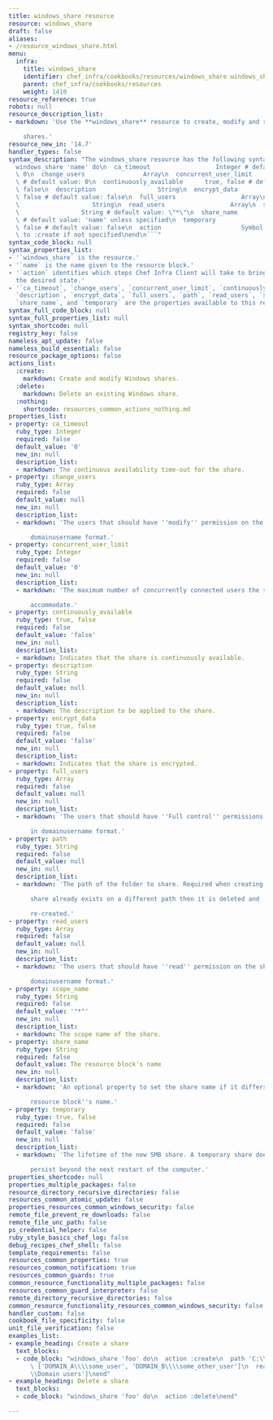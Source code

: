 ```yaml
---
title: windows_share resource
resource: windows_share
draft: false
aliases:
- /resource_windows_share.html
menu:
  infra:
    title: windows_share
    identifier: chef_infra/cookbooks/resources/windows_share windows_share
    parent: chef_infra/cookbooks/resources
    weight: 1410
resource_reference: true
robots: null
resource_description_list:
- markdown: 'Use the **windows_share** resource to create, modify and remove Windows

    shares.'
resource_new_in: '14.7'
handler_types: false
syntax_description: "The windows_share resource has the following syntax:\n\n``` ruby\n\
  windows_share 'name' do\n  ca_timeout                  Integer # default value:\
  \ 0\n  change_users                Array\n  concurrent_user_limit       Integer\
  \ # default value: 0\n  continuously_available      true, false # default value:\
  \ false\n  description                 String\n  encrypt_data                true,\
  \ false # default value: false\n  full_users                  Array\n  path    \
  \                    String\n  read_users                  Array\n  scope_name \
  \                 String # default value: \"*\"\n  share_name                  String\
  \ # default value: 'name' unless specified\n  temporary                   true,\
  \ false # default value: false\n  action                      Symbol # defaults\
  \ to :create if not specified\nend\n```"
syntax_code_block: null
syntax_properties_list:
- '`windows_share` is the resource.'
- '`name` is the name given to the resource block.'
- '`action` identifies which steps Chef Infra Client will take to bring the node into
  the desired state.'
- '`ca_timeout`, `change_users`, `concurrent_user_limit`, `continuously_available`,
  `description`, `encrypt_data`, `full_users`, `path`, `read_users`, `scope_name`,
  `share_name`, and `temporary` are the properties available to this resource.'
syntax_full_code_block: null
syntax_full_properties_list: null
syntax_shortcode: null
registry_key: false
nameless_apt_update: false
nameless_build_essential: false
resource_package_options: false
actions_list:
  :create:
    markdown: Create and modify Windows shares.
  :delete:
    markdown: Delete an existing Windows share.
  :nothing:
    shortcode: resources_common_actions_nothing.md
properties_list:
- property: ca_timeout
  ruby_type: Integer
  required: false
  default_value: '0'
  new_in: null
  description_list:
  - markdown: The continuous availability time-out for the share.
- property: change_users
  ruby_type: Array
  required: false
  default_value: null
  new_in: null
  description_list:
  - markdown: 'The users that should have ''modify'' permission on the share in

      domainusername format.'
- property: concurrent_user_limit
  ruby_type: Integer
  required: false
  default_value: '0'
  new_in: null
  description_list:
  - markdown: 'The maximum number of concurrently connected users the share can

      accommodate.'
- property: continuously_available
  ruby_type: true, false
  required: false
  default_value: 'false'
  new_in: null
  description_list:
  - markdown: Indicates that the share is continuously available.
- property: description
  ruby_type: String
  required: false
  default_value: null
  new_in: null
  description_list:
  - markdown: The description to be applied to the share.
- property: encrypt_data
  ruby_type: true, false
  required: false
  default_value: 'false'
  new_in: null
  description_list:
  - markdown: Indicates that the share is encrypted.
- property: full_users
  ruby_type: Array
  required: false
  default_value: null
  new_in: null
  description_list:
  - markdown: 'The users that should have ''Full control'' permissions on the share

      in domainusername format.'
- property: path
  ruby_type: String
  required: false
  default_value: null
  new_in: null
  description_list:
  - markdown: 'The path of the folder to share. Required when creating. If the

      share already exists on a different path then it is deleted and

      re-created.'
- property: read_users
  ruby_type: Array
  required: false
  default_value: null
  new_in: null
  description_list:
  - markdown: 'The users that should have ''read'' permission on the share in

      domainusername format.'
- property: scope_name
  ruby_type: String
  required: false
  default_value: '"*"'
  new_in: null
  description_list:
  - markdown: The scope name of the share.
- property: share_name
  ruby_type: String
  required: false
  default_value: The resource block's name
  new_in: null
  description_list:
  - markdown: 'An optional property to set the share name if it differs from the

      resource block''s name.'
- property: temporary
  ruby_type: true, false
  required: false
  default_value: 'false'
  new_in: null
  description_list:
  - markdown: 'The lifetime of the new SMB share. A temporary share does not

      persist beyond the next restart of the computer.'
properties_shortcode: null
properties_multiple_packages: false
resource_directory_recursive_directories: false
resources_common_atomic_update: false
properties_resources_common_windows_security: false
remote_file_prevent_re_downloads: false
remote_file_unc_path: false
ps_credential_helper: false
ruby_style_basics_chef_log: false
debug_recipes_chef_shell: false
template_requirements: false
resources_common_properties: true
resources_common_notification: true
resources_common_guards: true
common_resource_functionality_multiple_packages: false
resources_common_guard_interpreter: false
remote_directory_recursive_directories: false
common_resource_functionality_resources_common_windows_security: false
handler_custom: false
cookbook_file_specificity: false
unit_file_verification: false
examples_list:
- example_heading: Create a share
  text_blocks:
  - code_block: "windows_share 'foo' do\n  action :create\n  path 'C:\\\\foo'\n  full_users\
      \ ['DOMAIN_A\\\\some_user', 'DOMAIN_B\\\\some_other_user']\n  read_users ['DOMAIN_C\\\
      \\Domain users']\nend"
- example_heading: Delete a share
  text_blocks:
  - code_block: "windows_share 'foo' do\n  action :delete\nend"

---
```

